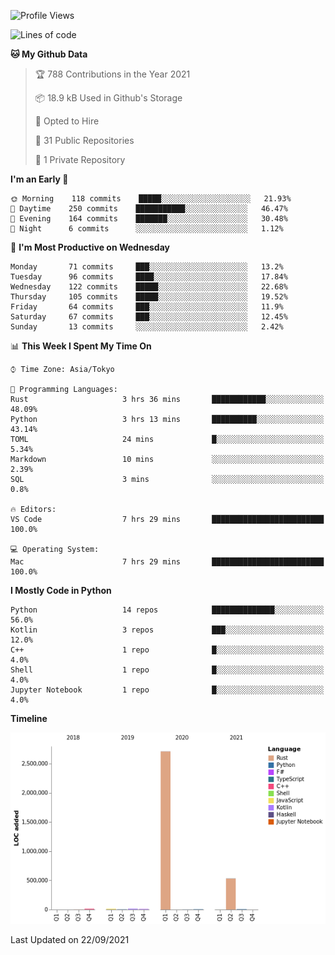 <!--START_SECTION:waka-->
![Profile Views](http://img.shields.io/badge/Profile%20Views-0-blue)

![Lines of code](https://img.shields.io/badge/From%20Hello%20World%20I%27ve%20Written-3.3%20million%20lines%20of%20code-blue)

**🐱 My Github Data** 

> 🏆 788 Contributions in the Year 2021
 > 
> 📦 18.9 kB Used in Github's Storage 
 > 
> 💼 Opted to Hire
 > 
> 📜 31 Public Repositories 
 > 
> 🔑 1 Private Repository 
 > 
**I'm an Early 🐤** 

```text
🌞 Morning    118 commits    █████░░░░░░░░░░░░░░░░░░░░   21.93% 
🌆 Daytime    250 commits    ███████████░░░░░░░░░░░░░░   46.47% 
🌃 Evening    164 commits    ███████░░░░░░░░░░░░░░░░░░   30.48% 
🌙 Night      6 commits      ░░░░░░░░░░░░░░░░░░░░░░░░░   1.12%

```
📅 **I'm Most Productive on Wednesday** 

```text
Monday       71 commits     ███░░░░░░░░░░░░░░░░░░░░░░   13.2% 
Tuesday      96 commits     ████░░░░░░░░░░░░░░░░░░░░░   17.84% 
Wednesday    122 commits    █████░░░░░░░░░░░░░░░░░░░░   22.68% 
Thursday     105 commits    █████░░░░░░░░░░░░░░░░░░░░   19.52% 
Friday       64 commits     ███░░░░░░░░░░░░░░░░░░░░░░   11.9% 
Saturday     67 commits     ███░░░░░░░░░░░░░░░░░░░░░░   12.45% 
Sunday       13 commits     ░░░░░░░░░░░░░░░░░░░░░░░░░   2.42%

```


📊 **This Week I Spent My Time On** 

```text
⌚︎ Time Zone: Asia/Tokyo

💬 Programming Languages: 
Rust                     3 hrs 36 mins       ████████████░░░░░░░░░░░░░   48.09% 
Python                   3 hrs 13 mins       ██████████░░░░░░░░░░░░░░░   43.14% 
TOML                     24 mins             █░░░░░░░░░░░░░░░░░░░░░░░░   5.34% 
Markdown                 10 mins             ░░░░░░░░░░░░░░░░░░░░░░░░░   2.39% 
SQL                      3 mins              ░░░░░░░░░░░░░░░░░░░░░░░░░   0.8%

🔥 Editors: 
VS Code                  7 hrs 29 mins       █████████████████████████   100.0%

💻 Operating System: 
Mac                      7 hrs 29 mins       █████████████████████████   100.0%

```

**I Mostly Code in Python** 

```text
Python                   14 repos            ██████████████░░░░░░░░░░░   56.0% 
Kotlin                   3 repos             ███░░░░░░░░░░░░░░░░░░░░░░   12.0% 
C++                      1 repo              █░░░░░░░░░░░░░░░░░░░░░░░░   4.0% 
Shell                    1 repo              █░░░░░░░░░░░░░░░░░░░░░░░░   4.0% 
Jupyter Notebook         1 repo              █░░░░░░░░░░░░░░░░░░░░░░░░   4.0%

```


**Timeline**

![Chart not found](https://raw.githubusercontent.com/kitagawa-hr/kitagawa-hr/main/charts/bar_graph.png) 


 Last Updated on 22/09/2021
<!--END_SECTION:waka-->
